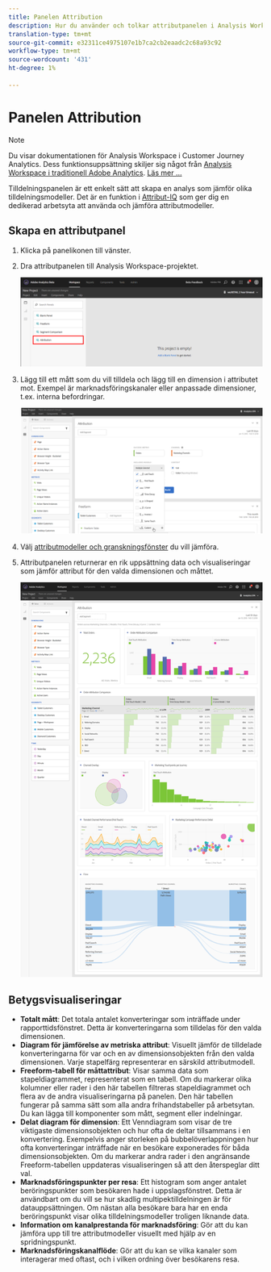 ```yaml
---
title: Panelen Attribution
description: Hur du använder och tolkar attributpanelen i Analysis Workspace.
translation-type: tm+mt
source-git-commit: e32311ce4975107e1b7ca2cb2eaadc2c68a93c92
workflow-type: tm+mt
source-wordcount: '431'
ht-degree: 1%

---
```



# Panelen Attribution

>[!NOTE]
>
>Du visar dokumentationen för Analysis Workspace i Customer Journey Analytics. Dess funktionsuppsättning skiljer sig något från [Analysis Workspace i traditionell Adobe Analytics](https://docs.adobe.com/content/help/en/analytics/analyze/analysis-workspace/home.html). [Läs mer …](/help/getting-started/cja-aa.md)

Tilldelningspanelen är ett enkelt sätt att skapa en analys som jämför olika tilldelningsmodeller. Det är en funktion i [Attribut-IQ](../attribution/overview.md) som ger dig en dedikerad arbetsyta att använda och jämföra attributmodeller.

## Skapa en attributpanel

1. Klicka på panelikonen till vänster.
1. Dra attributpanelen till Analysis Workspace-projektet.

   ![Ny attributpanel](assets/Attribution_Panel_1.png)

1. Lägg till ett mått som du vill tilldela och lägg till en dimension i attributet mot. Exempel är marknadsföringskanaler eller anpassade dimensioner, t.ex. interna befordringar.

   ![Välj dimension och mått](assets/attribution_panel2.png)

1. Välj [attributmodeller och granskningsfönster](../attribution/models.md) du vill jämföra.

1. Attributpanelen returnerar en rik uppsättning data och visualiseringar som jämför attribut för den valda dimensionen och måttet.

   ![Betygsvisualiseringar](assets/attr_panel_vizs.png)

## Betygsvisualiseringar

* **Totalt mått**: Det totala antalet konverteringar som inträffade under rapporttidsfönstret. Detta är konverteringarna som tilldelas för den valda dimensionen.
* **Diagram för jämförelse av metriska attribut**: Visuellt jämför de tilldelade konverteringarna för var och en av dimensionsobjekten från den valda dimensionen. Varje stapelfärg representerar en särskild attributmodell.
* **Freeform-tabell för måttattribut**: Visar samma data som stapeldiagrammet, representerat som en tabell. Om du markerar olika kolumner eller rader i den här tabellen filtreras stapeldiagrammet och flera av de andra visualiseringarna på panelen. Den här tabellen fungerar på samma sätt som alla andra frihandstabeller på arbetsytan. Du kan lägga till komponenter som mått, segment eller indelningar.
* **Delat diagram för dimension**: Ett Venndiagram som visar de tre viktigaste dimensionsobjekten och hur ofta de deltar tillsammans i en konvertering. Exempelvis anger storleken på bubbelöverlappningen hur ofta konverteringar inträffade när en besökare exponerades för båda dimensionsobjekten. Om du markerar andra rader i den angränsande Freeform-tabellen uppdateras visualiseringen så att den återspeglar ditt val.
* **Marknadsföringspunkter per resa**: Ett histogram som anger antalet beröringspunkter som besökaren hade i uppslagsfönstret. Detta är användbart om du vill se hur skadlig multipektilldelningen är för datauppsättningen. Om nästan alla besökare bara har en enda beröringspunkt visar olika tilldelningsmodeller troligen liknande data.
* **Information om kanalprestanda för marknadsföring**: Gör att du kan jämföra upp till tre attributmodeller visuellt med hjälp av en spridningspunkt.
* **Marknadsföringskanalflöde**: Gör att du kan se vilka kanaler som interagerar med oftast, och i vilken ordning över besökarens resa.
